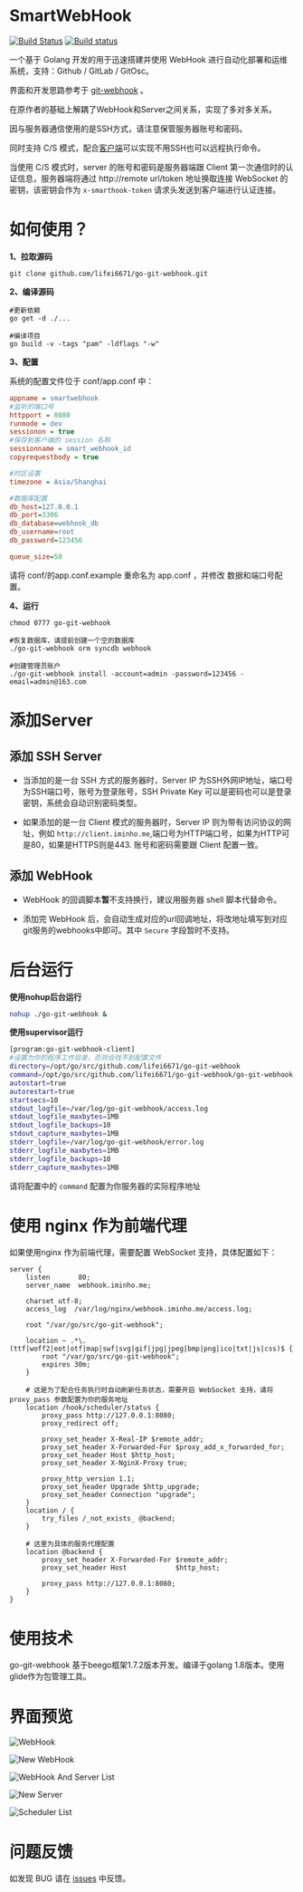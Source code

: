 # SmartWebHook

[![Build Status](https://travis-ci.org/lifei6671/go-git-webhook.svg?branch=master)](https://travis-ci.org/lifei6671/go-git-webhook)
[![Build status](https://ci.appveyor.com/api/projects/status/tpm2k23umrqri2dd/branch/master?svg=true)](https://ci.appveyor.com/project/lifei6671/go-git-webhook/branch/master)

一个基于 Golang 开发的用于迅速搭建并使用 WebHook 进行自动化部署和运维系统，支持：Github / GitLab / GitOsc。

界面和开发思路参考于 [git-webhook](https://github.com/NetEaseGame/git-webhook) 。

在原作者的基础上解耦了WebHook和Server之间关系，实现了多对多关系。

因与服务器通信使用的是SSH方式，请注意保管服务器账号和密码。

同时支持 C/S 模式，配合[客户端](https://github.com/lifei6671/go-git-webhook-client/)可以实现不用SSH也可以远程执行命令。

当使用 C/S 模式时，server 的账号和密码是服务器端跟 Client 第一次通信时的认证信息，服务器端将通过 http://remote url/token 地址换取连接 WebSocket 的密钥，该密钥会作为 `x-smarthook-token` 请求头发送到客户端进行认证连接。



# 如何使用？

**1、拉取源码**

```
git clone github.com/lifei6671/go-git-webhook.git

```

**2、编译源码**

```
#更新依赖
go get -d ./...

#编译项目
go build -v -tags "pam" -ldflags "-w"
```

**3、配置**

系统的配置文件位于 conf/app.conf 中：

```ini
appname = smartwebhook
#监听的端口号
httpport = 8080
runmode = dev
sessionon = true
#保存到客户端的 session 名称
sessionname = smart_webhook_id
copyrequestbody = true

#时区设置
timezone = Asia/Shanghai

#数据库配置
db_host=127.0.0.1
db_port=3306
db_database=webhook_db
db_username=root
db_password=123456

queue_size=50
```

请将 conf/的app.conf.example 重命名为 app.conf ，并修改 数据和端口号配置。

**4、运行**

```
chmod 0777 go-git-webhook

#恢复数据库，请提前创建一个空的数据库
./go-git-webhook orm syncdb webhook

#创建管理员账户
./go-git-webhook install -account=admin -password=123456 -email=admin@163.com

```
# 添加Server

## 添加 SSH Server

- 当添加的是一台 SSH 方式的服务器时，Server IP 为SSH外网IP地址，端口号为SSH端口号，账号为登录账号，SSH Private Key 可以是密码也可以是登录密钥，系统会自动识别密码类型。

- 如果添加的是一台 Client 模式的服务器时，Server IP 则为带有访问协议的网址，例如 `http://client.iminho.me`,端口号为HTTP端口号，如果为HTTP可是80，如果是HTTPS则是443. 账号和密码需要跟 Client 配置一致。

## 添加 WebHook

- WebHook 的回调脚本**暂**不支持换行，建议用服务器 shell 脚本代替命令。

- 添加完 WebHook 后，会自动生成对应的url回调地址，将改地址填写到对应git服务的webhooks中即可。其中 `Secure` 字段暂时不支持。

# 后台运行

**使用nohup后台运行**

```bash
nohup ./go-git-webhook &
```


**使用supervisor运行**

```bash
[program:go-git-webhook-client]
#设置为你的程序工作目录，否则会找不到配置文件
directory=/opt/go/src/github.com/lifei6671/go-git-webhook
command=/opt/go/src/github.com/lifei6671/go-git-webhook/go-git-webhook
autostart=true
autorestart=true
startsecs=10
stdout_logfile=/var/log/go-git-webhook/access.log
stdout_logfile_maxbytes=1MB
stdout_logfile_backups=10
stdout_capture_maxbytes=1MB
stderr_logfile=/var/log/go-git-webhook/error.log
stderr_logfile_maxbytes=1MB
stderr_logfile_backups=10
stderr_capture_maxbytes=1MB

```

请将配置中的 `command` 配置为你服务器的实际程序地址


# 使用 nginx 作为前端代理

如果使用nginx 作为前端代理，需要配置 WebSocket 支持，具体配置如下：

```smartyconfig
server {
    listen       80;
    server_name  webhook.iminho.me;

    charset utf-8;
    access_log  /var/log/nginx/webhook.iminho.me/access.log;

    root "/var/go/src/go-git-webhook";

    location ~ .*\.(ttf|woff2|eot|otf|map|swf|svg|gif|jpg|jpeg|bmp|png|ico|txt|js|css)$ {
        root "/var/go/src/go-git-webhook";
        expires 30m;
    }
    
    # 这是为了配合任务执行时自动刷新任务状态，需要开启 WebSocket 支持，请将 proxy_pass 参数配置为你的服务地址
    location /hook/scheduler/status {
        proxy_pass http://127.0.0.1:8080;
        proxy_redirect off;

        proxy_set_header X-Real-IP $remote_addr;
        proxy_set_header X-Forwarded-For $proxy_add_x_forwarded_for;
        proxy_set_header Host $http_host;
        proxy_set_header X-NginX-Proxy true;

        proxy_http_version 1.1;
        proxy_set_header Upgrade $http_upgrade;
        proxy_set_header Connection "upgrade";
    }
    location / {
        try_files /_not_exists_ @backend;
    }
    
    # 这里为具体的服务代理配置
    location @backend {
        proxy_set_header X-Forwarded-For $remote_addr;
        proxy_set_header Host            $http_host;

        proxy_pass http://127.0.0.1:8080;
    }
}

```


# 使用技术

go-git-webhook 基于beego框架1.7.2版本开发。编译于golang 1.8版本。使用glide作为包管理工具。

# 界面预览

![WebHook](https://github.com/lifei6671/go-git-webhook/blob/master/static/uploads/1.png?raw=true)

![New WebHook](https://github.com/lifei6671/go-git-webhook/blob/master/static/uploads/2.png?raw=true)

![WebHook And Server List](https://github.com/lifei6671/go-git-webhook/blob/master/static/uploads/4.png?raw=true)

![New Server](https://github.com/lifei6671/go-git-webhook/blob/master/static/uploads/7.png?raw=true)

![Scheduler List](https://github.com/lifei6671/go-git-webhook/blob/master/static/uploads/6.png?raw=true)

# 问题反馈

如发现 BUG 请在 [issues](https://github.com/lifei6671/go-git-webhook/issues) 中反馈。
